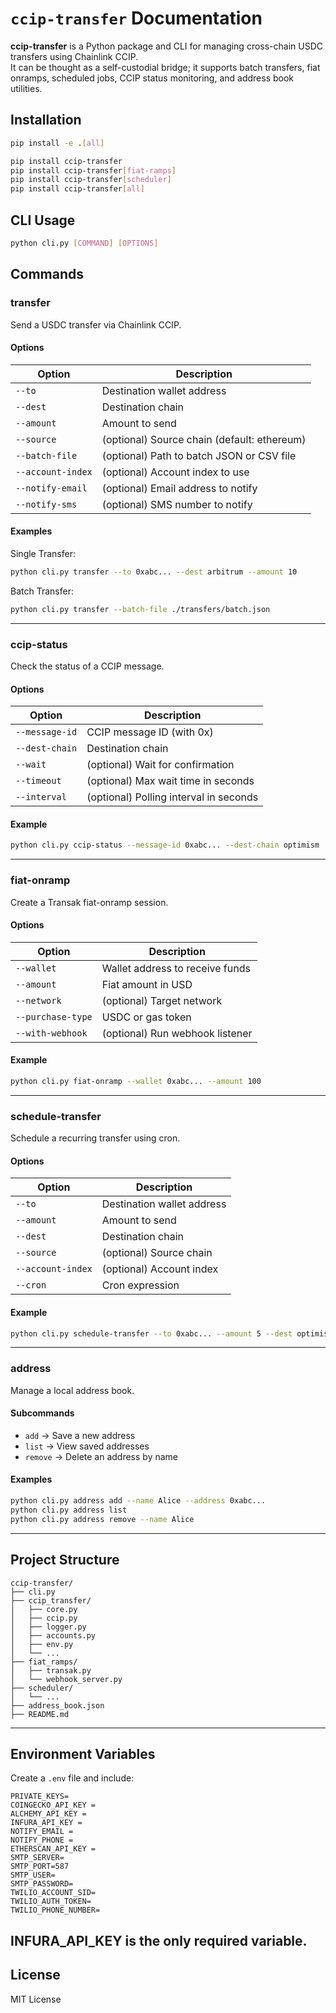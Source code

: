 # `ccip-transfer` Documentation

**ccip-transfer** is a Python package and CLI for managing cross-chain USDC transfers using Chainlink CCIP.  
It can be thought as a self-custodial bridge; it supports batch transfers, fiat onramps, scheduled jobs, CCIP status monitoring, and address book utilities.

## Installation

```bash
pip install -e .[all]

pip install ccip-transfer
pip install ccip-transfer[fiat-ramps]
pip install ccip-transfer[scheduler]
pip install ccip-transfer[all]

```

## CLI Usage

```bash
python cli.py [COMMAND] [OPTIONS]
```

## Commands

### transfer

Send a USDC transfer via Chainlink CCIP.

#### Options

| Option            | Description                                 |
| ----------------- | ------------------------------------------- |
| `--to`            | Destination wallet address                  |
| `--dest`          | Destination chain                           |
| `--amount`        | Amount to send                              |
| `--source`        | (optional) Source chain (default: ethereum) |
| `--batch-file`    | (optional) Path to batch JSON or CSV file   |
| `--account-index` | (optional) Account index to use             |
| `--notify-email`  | (optional) Email address to notify          |
| `--notify-sms`    | (optional) SMS number to notify             |

#### Examples

Single Transfer:

```bash
python cli.py transfer --to 0xabc... --dest arbitrum --amount 10
```

Batch Transfer:

```bash
python cli.py transfer --batch-file ./transfers/batch.json
```

---

### ccip-status

Check the status of a CCIP message.

#### Options

| Option         | Description                            |
| -------------- | -------------------------------------- |
| `--message-id` | CCIP message ID (with 0x)              |
| `--dest-chain` | Destination chain                      |
| `--wait`       | (optional) Wait for confirmation       |
| `--timeout`    | (optional) Max wait time in seconds    |
| `--interval`   | (optional) Polling interval in seconds |

#### Example

```bash
python cli.py ccip-status --message-id 0xabc... --dest-chain optimism
```

---

### fiat-onramp

Create a Transak fiat-onramp session.

#### Options

| Option            | Description                     |
| ----------------- | ------------------------------- |
| `--wallet`        | Wallet address to receive funds |
| `--amount`        | Fiat amount in USD              |
| `--network`       | (optional) Target network       |
| `--purchase-type` | USDC or gas token               |
| `--with-webhook`  | (optional) Run webhook listener |

#### Example

```bash
python cli.py fiat-onramp --wallet 0xabc... --amount 100
```

---

### schedule-transfer

Schedule a recurring transfer using cron.

#### Options

| Option            | Description                |
| ----------------- | -------------------------- |
| `--to`            | Destination wallet address |
| `--amount`        | Amount to send             |
| `--dest`          | Destination chain          |
| `--source`        | (optional) Source chain    |
| `--account-index` | (optional) Account index   |
| `--cron`          | Cron expression            |

#### Example

```bash
python cli.py schedule-transfer --to 0xabc... --amount 5 --dest optimism --cron "0 9 * * *"
```

---

### address

Manage a local address book.

#### Subcommands

- `add` → Save a new address
- `list` → View saved addresses
- `remove` → Delete an address by name

#### Examples

```bash
python cli.py address add --name Alice --address 0xabc...
python cli.py address list
python cli.py address remove --name Alice
```

---

## Project Structure

```
ccip-transfer/
├── cli.py
├── ccip_transfer/
│   ├── core.py
│   ├── ccip.py
│   ├── logger.py
│   ├── accounts.py
│   ├── env.py
│   └── ...
├── fiat_ramps/
│   ├── transak.py
│   └── webhook_server.py
├── scheduler/
│   └── ...
├── address_book.json
├── README.md
```

---

## Environment Variables

Create a `.env` file and include:

```
PRIVATE_KEYS=
COINGECKO_API_KEY =
ALCHEMY_API_KEY =
INFURA_API_KEY =
NOTIFY_EMAIL =
NOTIFY_PHONE =
ETHERSCAN_API_KEY =
SMTP_SERVER=
SMTP_PORT=587
SMTP_USER=
SMTP_PASSWORD=
TWILIO_ACCOUNT_SID=
TWILIO_AUTH_TOKEN=
TWILIO_PHONE_NUMBER=
```

## INFURA_API_KEY is the only required variable.

## License

MIT License
